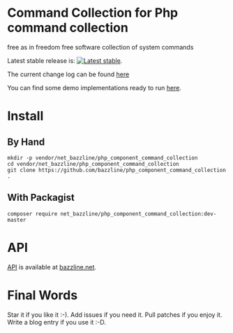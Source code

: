 # Command Collection for Php command collection

free as in freedom free software collection of system commands

Latest stable release is: [![Latest stable](https://img.shields.io/packagist/v/net_bazzline/php_component_command_collection.svg)](https://packagist.org/packages/net_bazzline/php_component_command_collection).

The current change log can be found [here](CHANGELOG.md)

You can find some demo implementations ready to run [here](example).

# Install

## By Hand

```
mkdir -p vendor/net_bazzline/php_component_command_collection
cd vendor/net_bazzline/php_component_command_collection
git clone https://github.com/bazzline/php_component_command_collection .
```

## With Packagist

```
composer require net_bazzline/php_component_command_collection:dev-master
```

# API

[API](http://www.bazzline.net/63a5dfaf3067026536d7176e3500f17a385d79d0/index.html) is available at [bazzline.net](http://www.bazzline.net).

# Final Words

Star it if you like it :-). Add issues if you need it. Pull patches if you enjoy it. Write a blog entry if you use it :-D.
